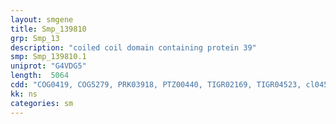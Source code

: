 ```yaml
---
layout: smgene
title: Smp_139810
grp: Smp_13
description: "coiled coil domain containing protein 39"
smp: Smp_139810.1
uniprot: "G4VDG5"
length:  5064
cdd: "COG0419, COG5279, PRK03918, PTZ00440, TIGR02169, TIGR04523, cl04557, pfam04514, pfam05483"
kk: ns
categories: sm
---
```

